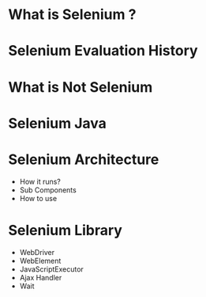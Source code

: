 # What is Selenium ?

# Selenium Evaluation History

# What is Not Selenium

# Selenium Java 

# Selenium Architecture 
- How it runs?
- Sub Components
- How to use

# Selenium Library 
- WebDriver
- WebElement
- JavaScriptExecutor
- Ajax Handler
- Wait
